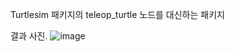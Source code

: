 Turtlesim 패키지의 teleop_turtle 노드를 대신하는 패키지

결과 사진.
![image](https://github.com/user-attachments/assets/115648e1-d240-4733-bfbb-6f1dc9fdc078)
